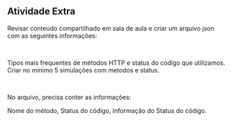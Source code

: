 
## Atividade Extra
<p> Revisar conteúdo compartilhado em sala de aula e criar um arquivo json com as seguintes informações: </p>

<br> 

<p> Tipos mais frequentes de métodos HTTP e status do código que utilizamos. Criar no mínimo 5 simulações com metodos e status. </p>

<br>

<p>  No arquivo, precisa conter as informações:

Nome do método, Status do código, Informação do Status do código.</p>